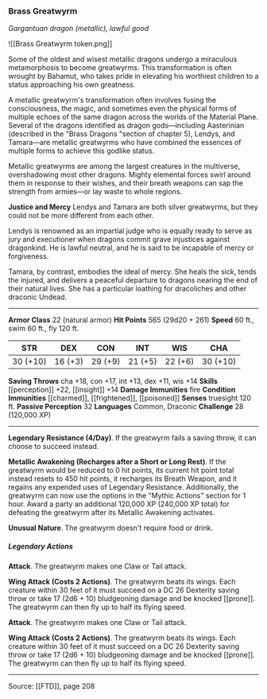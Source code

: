 ### Brass Greatwyrm
_Gargantuan dragon (metallic), lawful good_

![[Brass Greatwyrm token.png]]

Some of the oldest and wisest metallic dragons undergo a miraculous metamorphosis to become greatwyrms. This transformation is often wrought by Bahamut, who takes pride in elevating his worthiest children to a status approaching his own greatness.

A metallic greatwyrm's transformation often involves fusing the consciousness, the magic, and sometimes even the physical forms of multiple echoes of the same dragon across the worlds of the Material Plane. Several of the dragons identified as dragon gods—including Aasterinian (described in the "Brass Dragons "section of chapter 5), Lendys, and Tamara—are metallic greatwyrms who have combined the essences of multiple forms to achieve this godlike status.

Metallic greatwyrms are among the largest creatures in the multiverse, overshadowing most other dragons. Mighty elemental forces swirl around them in response to their wishes, and their breath weapons can sap the strength from armies—or lay waste to whole regions.

**Justice and Mercy** Lendys and Tamara are both silver greatwyrms, but they could not be more different from each other.

Lendys is renowned as an impartial judge who is equally ready to serve as jury and executioner when dragons commit grave injustices against dragonkind. He is lawful neutral, and he is said to be incapable of mercy or forgiveness.

Tamara, by contrast, embodies the ideal of mercy. She heals the sick, tends the injured, and delivers a peaceful departure to dragons nearing the end of their natural lives. She has a particular loathing for dracoliches and other draconic Undead.





---

**Armor Class** 22 (natural armor)
**Hit Points** 565 (29d20 + 261)
**Speed** 60 ft., swim 60 ft., fly 120 ft.

| STR     | DEX     | CON     | INT     | WIS     | CHA     |
|---------|---------|---------|---------|---------|---------|
| 30 (+10) | 16 (+3) | 29 (+9) | 21 (+5) | 22 (+6) | 30 (+10) |

**Saving Throws** cha +18, con +17, int +13, dex +11, wis +14
**Skills** [[perception]] +22, [[insight]] +14
**Damage Immunities** fire
**Condition Immunities** [[charmed]], [[frightened]], [[poisoned]]
**Senses** truesight 120 ft.
**Passive Perception** 32
**Languages** Common, Draconic
**Challenge** 28 (120,000 XP)

---

**Legendary Resistance (4/Day)**. If the greatwyrm fails a saving throw, it can choose to succeed instead.

**Metallic Awakening (Recharges after a Short or Long Rest)**. If the greatwyrm would be reduced to 0 hit points, its current hit point total instead resets to 450 hit points, it recharges its Breath Weapon, and it regains any expended uses of Legendary Resistance. Additionally, the greatwyrm can now use the options in the "Mythic Actions" section for 1 hour. Award a party an additional 120,000 XP (240,000 XP total) for defeating the greatwyrm after its Metallic Awakening activates.

**Unusual Nature**. The greatwyrm doesn't require food or drink.

##### Legendary Actions
**Attack**. The greatwyrm makes one Claw or Tail attack.

**Wing Attack (Costs 2 Actions)**. The greatwyrm beats its wings. Each creature within 30 feet of it must succeed on a DC 26 Dexterity saving throw or take 17 (2d6 + 10) bludgeoning damage and be knocked [[prone]]. The greatwyrm can then fly up to half its flying speed.

**Attack**. The greatwyrm makes one Claw or Tail attack.

**Wing Attack (Costs 2 Actions)**. The greatwyrm beats its wings. Each creature within 30 feet of it must succeed on a DC 26 Dexterity saving throw or take 17 (2d6 + 10) bludgeoning damage and be knocked [[prone]]. The greatwyrm can then fly up to half its flying speed.


---

Source: [[FTD]], page 208